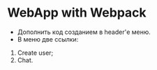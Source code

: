 #   WebApp with Webpack

-   Дополнить код созданием в header'е меню.
-   В меню две ссылки:
1.  Create user;
2.  Chat.
